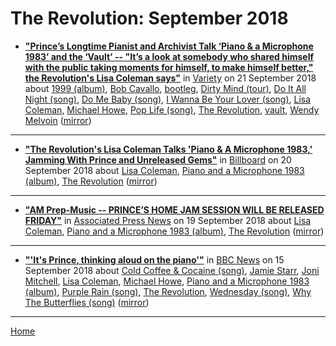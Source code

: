 # The Revolution: September 2018

 - [**"Prince’s Longtime Pianist and Archivist Talk ‘Piano & a Microphone 1983’ and the ‘Vault’ -- "It’s a look at somebody who shared himself with the public taking moments for himself, to make himself better," the Revolution's Lisa Coleman says"**](https://variety.com/2018/biz/news/princes-longtime-pianist-and-archivist-talk-piano-a-microphone-1983-and-the-vault-1202952085/) in [Variety](https://variety.com/) on 21 September 2018 about [1999 (album)](../../topics/album/1999/index.md), [Bob Cavallo](../../topics/bob-cavallo/index.md), [bootleg](../../topics/bootleg/index.md), [Dirty Mind (tour)](../../topics/tour/dirty-mind/index.md), [Do It All Night (song)](../../topics/song/do-it-all-night/index.md), [Do Me Baby (song)](../../topics/song/do-me-baby/index.md), [I Wanna Be Your Lover (song)](../../topics/song/i-wanna-be-your-lover/index.md), [Lisa Coleman](../../topics/lisa-coleman/index.md), [Michael Howe](../../topics/michael-howe/index.md), [Pop Life (song)](../../topics/song/pop-life/index.md), [The Revolution](../../topics/the-revolution/index.md), [vault](../../topics/vault/index.md), [Wendy Melvoin](../../topics/wendy-melvoin/index.md) ([mirror](https://web.archive.org/web/*/https://variety.com/2018/biz/news/princes-longtime-pianist-and-archivist-talk-piano-a-microphone-1983-and-the-vault-1202952085/))

----

 - [**"The Revolution's Lisa Coleman Talks 'Piano & A Microphone 1983,' Jamming With Prince and Unreleased Gems"**](https://www.billboard.com/articles/news/8476040/the-revolution-lisa-coleman-piano-a-microphone-1983-prince-ice-cream) in [Billboard](https://www.billboard.com/) on 20 September 2018 about [Lisa Coleman](../../topics/lisa-coleman/index.md), [Piano and a Microphone 1983 (album)](../../topics/album/piano-and-a-microphone-1983/index.md), [The Revolution](../../topics/the-revolution/index.md) ([mirror](https://web.archive.org/web/*/https://www.billboard.com/articles/news/8476040/the-revolution-lisa-coleman-piano-a-microphone-1983-prince-ice-cream))

----

 - [**"AM Prep-Music -- PRINCE’S HOME JAM SESSION WILL BE RELEASED FRIDAY"**](https://apnews.com/d1f539d7cbc541b8ba4d82c1539d9ba6) in [Associated Press News](https://apnews.com/) on 19 September 2018 about [Lisa Coleman](../../topics/lisa-coleman/index.md), [Piano and a Microphone 1983 (album)](../../topics/album/piano-and-a-microphone-1983/index.md), [The Revolution](../../topics/the-revolution/index.md) ([mirror](https://web.archive.org/web/*/https://apnews.com/d1f539d7cbc541b8ba4d82c1539d9ba6))

----

 - [**"'It's Prince, thinking aloud on the piano'"**](https://www.bbc.com/news/entertainment-arts-45510532) in [BBC News](https://www.bbc.com/news/) on 15 September 2018 about [Cold Coffee & Cocaine (song)](../../topics/song/cold-coffee-cocaine/index.md), [Jamie Starr](../../topics/jamie-starr/index.md), [Joni Mitchell](../../topics/joni-mitchell/index.md), [Lisa Coleman](../../topics/lisa-coleman/index.md), [Michael Howe](../../topics/michael-howe/index.md), [Piano and a Microphone 1983 (album)](../../topics/album/piano-and-a-microphone-1983/index.md), [Purple Rain (song)](../../topics/song/purple-rain/index.md), [The Revolution](../../topics/the-revolution/index.md), [Wednesday (song)](../../topics/song/wednesday/index.md), [Why The Butterflies (song)](../../topics/song/why-the-butterflies/index.md) ([mirror](https://web.archive.org/web/*/https://www.bbc.com/news/entertainment-arts-45510532))

----

[Home](./)
